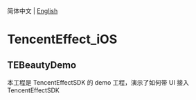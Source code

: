 简体中文  |  [English](https://github.com/Tencent-RTC/TencentEffect_iOS/blob/main/README.md)
# TencentEffect_iOS

## TEBeautyDemo
本工程是 TencentEffectSDK 的 demo 工程，演示了如何带 UI 接入 TencentEffectSDK
